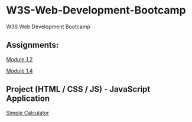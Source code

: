 # W3S-Web-Development-Bootcamp
W3S Web Development Bootcamp


## Assignments:

[Module 1.2](https://pmiglesias.github.io/W3S-Web-Development-Bootcamp/assignments/module-1.2.html)

[Module 1.4](https://pmiglesias.github.io/W3S-Web-Development-Bootcamp/assignments/module-1.4/)


##  Project (HTML / CSS / JS) - JavaScript Application
[Simple Calculator](https://pmiglesias.github.io/W3S-Web-Development-Bootcamp/assignments/javascript-application/calc/index.html)

